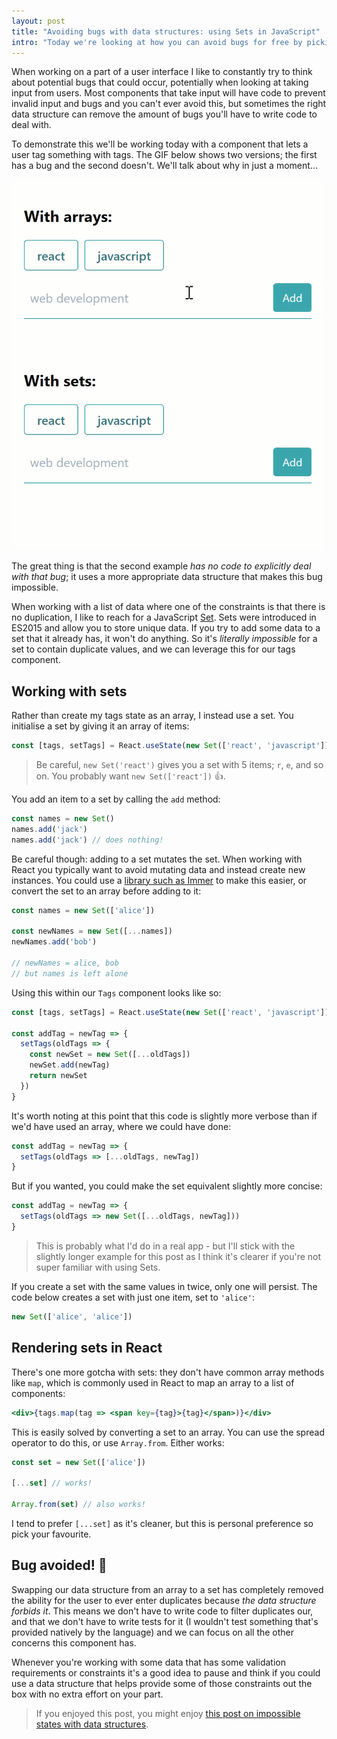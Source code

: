 ```yaml
---
layout: post
title: "Avoiding bugs with data structures: using Sets in JavaScript"
intro: "Today we're looking at how you can avoid bugs for free by picking the right data structures for what you're working with."
---
```


When working on a part of a user interface I like to constantly try to think
about potential bugs that could occur, potentially when looking at taking input
from users. Most components that take input will have code to prevent invalid
input and bugs and you can't ever avoid this, but sometimes the right data
structure can remove the amount of bugs you'll have to write code to deal with.

To demonstrate this we'll be working today with a component that lets a user tag
something with tags. The GIF below shows two versions; the first has a bug and
the second doesn't. We'll talk about why in just a moment...

<img src="/code-for-posts/sets/example.gif" width="500" />

The great thing is that the second example _has no code to explicitly deal with
that bug_; it uses a more appropriate data structure that makes this bug
impossible.

When working with a list of data where one of the constraints is that there is
no duplication, I like to reach for a JavaScript
[Set](https://developer.mozilla.org/en-US/docs/Web/JavaScript/Reference/Global_Objects/Set).
Sets were introduced in ES2015 and allow you to store unique data. If you try to
add some data to a set that it already has, it won't do anything. So it's
_literally impossible_ for a set to contain duplicate values, and we can
leverage this for our tags component.

## Working with sets

Rather than create my tags state as an array, I instead use a set. You
initialise a set by giving it an array of items:

```js
const [tags, setTags] = React.useState(new Set(['react', 'javascript']))
```

> Be careful, `new Set('react')` gives you a set with 5 items; `r`, `e`, and so
> on. You probably want `new Set(['react'])` 👍.

You add an item to a set by calling the `add` method:

```js
const names = new Set()
names.add('jack')
names.add('jack') // does nothing!
```

Be careful though: adding to a set mutates the set. When working with React you
typically want to avoid mutating data and instead create new instances. You
could use a [library such as Immer](https://github.com/immerjs/immer) to make
this easier, or convert the set to an array before adding to it:

```js
const names = new Set(['alice'])

const newNames = new Set([...names])
newNames.add('bob')

// newNames = alice, bob
// but names is left alone
```

Using this within our `Tags` component looks like so:

```js
const [tags, setTags] = React.useState(new Set(['react', 'javascript']))

const addTag = newTag => {
  setTags(oldTags => {
    const newSet = new Set([...oldTags])
    newSet.add(newTag)
    return newSet
  })
}
```

It's worth noting at this point that this code is slightly more verbose than if
we'd have used an array, where we could have done:

```js
const addTag = newTag => {
  setTags(oldTags => [...oldTags, newTag])
}
```

But if you wanted, you could make the set equivalent slightly more concise:

```js
const addTag = newTag => {
  setTags(oldTags => new Set([...oldTags, newTag]))
}
```

> This is probably what I'd do in a real app - but I'll stick with the slightly
> longer example for this post as I think it's clearer if you're not super
> familiar with using Sets.

If you create a set with the same values in twice, only one will persist. The
code below creates a set with just one item, set to `'alice'`:

```js
new Set(['alice', 'alice'])
```

## Rendering sets in React

There's one more gotcha with sets: they don't have common array methods like
`map`, which is commonly used in React to map an array to a list of components:

```jsx
<div>{tags.map(tag => <span key={tag}>{tag}</span>)}</div>
```

This is easily solved by converting a set to an array. You can use the spread
operator to do this, or use `Array.from`. Either works:

```js
const set = new Set(['alice'])

[...set] // works!

Array.from(set) // also works!
```

I tend to prefer `[...set]` as it's cleaner, but this is personal preference so
pick your favourite.

## Bug avoided! 🐛

Swapping our data structure from an array to a set has completely removed the
ability for the user to ever enter duplicates because _the data structure
forbids it_. This means we don't have to write code to filter duplicates our,
and that we don't have to write tests for it (I wouldn't test something that's
provided natively by the language) and we can focus on all the other concerns
this component has.

Whenever you're working with some data that has some validation requirements or
constraints it's a good idea to pause and think if you could use a data
structure that helps provide some of those constraints out the box with no extra
effort on your part.

> If you enjoyed this post, you might enjoy
> [this post on impossible states with data structures](/avoiding-impossible-states-react/).
